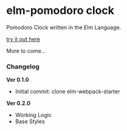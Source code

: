 # elm-pomodoro clock

Pomodoro Clock written in the Elm Language.

[try it out here](https://shatteredaesthetic.github.io/elm-pomodoro/)

More to come...

### Changelog

**Ver 0.1.0**
* Initial commit: clone elm-webpack-starter

**Ver 0.2.0**
* Working Logic
* Base Styles
